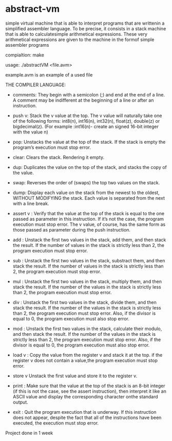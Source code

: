 ﻿# abstract-vm

simple virtual machine that is able to interpret programs that are writtenin a simplified assembler language. To be precise, it consists in a stack machine that is able to calculatesimple arithmetical expressions. These very arithmetical expressions are given to the machine in the formof simple assembler programs


compialtion:
make

usage: ./abstractVM <file.avm>

example.avm is an example of a used file


THE COMPILER LANGUAGE:

- comments: They begin with a semicolon (;) and end at the end of a line. A comment may be indifferent at the beginning of a line or after an instruction.

- push v: Stack the v value at the top. The v value will naturally take one of the following forms: int8(n), int16(n), int32(n), float(z), double(z) or bigdecimal(z). (For example :int16(n)- create an signed 16-bit integer with the value n) 

- pop: Unstacks the value at the top of the stack. If the stack is empty the program’s execution must stop error.

- clear: Clears the stack. Rendering it empty.

- dup: Duplicates the value on the top of the stack, and stacks the copy of the value.

- swap: Reverses the order of (swaps) the top two values on the stack.

- dump: Display each value on the stack from the newest to the oldest, WITHOUT MODIFYING the stack. Each value is separated from the next with a line break.

- assert v : Verify that the value at the top of the stack is equal to the one passed as parameter in this instruction. If it’s not the case, the program execution must stop error. The v value, of course, has the same form as those passed as parameter during the push instruction.

- add : Unstack the first two values in the stack, add them, and then stack the result. If the number of values in the stack is strictly less than 2, the program execution must stop error.

- sub : Unstack the first two values in the stack, substract them, and then stack the result. If the number of values in the stack is strictly less than 2, the program execution must stop error.

- mul : Unstack the first two values in the stack, multiply them, and then stack the result. If the number of the values in the stack is strictly less than 2, the program execution must stop error.

- div : Unstack the first two values in the stack, divide them, and then stack the result. If the number of the values in the stack is strictly less than 2, the program execution must stop error. Also, if the divisor is equal to 0, the program execution must also stop error.


- mod : Unstack the first two values in the stack, calculate their modulo, and then stack the result. If the number of the values in the stack is strictly less than 2, the program execution must stop error. Also, if the divisor is equal to 0, the program execution must also stop error.

- load v : Copy the value from the register v and stack it at the top. if the register v does not contain a value,the program execution must stop error.

- store v Unstack the first value and store it to the register v.


- print : Make sure that the value at the top of the stack is an 8-bit integer (if this is not the case, see the assert instruction), then interpret it like an ASCII value and display the corresponding character onthe standard output.

- exit : Quit the program execution that is underway. If this instruction does not appear, despite the fact that all of the instructions have been executed, the execution must stop error.




Project done in 1 week
